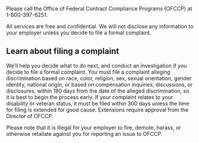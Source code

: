 ---
---

Please call the Office of Federal Contract Compliance Programs (OFCCP) at 1-800-397-6251.

All services are free and confidential. We will not disclose any information to your employer unless you decide to file a formal complaint.

## Learn about filing a complaint

We’ll help you decide what to do next, and conduct an investigation if you decide to file a formal complaint. You must file a complaint alleging discrimination based on race, color, religion, sex, sexual orientation, gender identity, national origin, or based on compensation inquiries, discussions, or disclosures, within 180 days from the date of the alleged discrimination, so it is best to begin the process early. If your complaint relates to your disability or veteran status, it must be filed within 300 days unless the time for filing is extended for good cause. Extensions require approval from the Director of OFCCP.

Please note that it is illegal for your employer to fire, demote, harass, or otherwise retaliate against you for reporting an issue to OFCCP.
